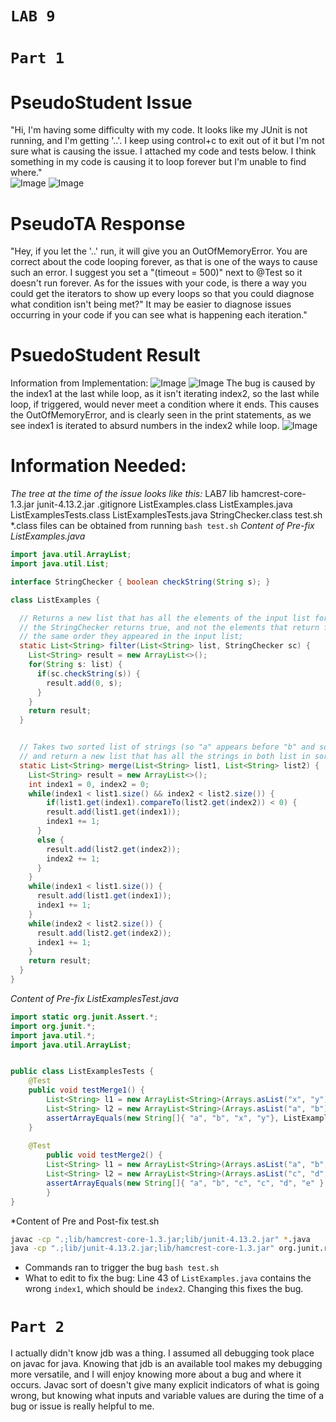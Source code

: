 
# **`LAB 9`**
# **`Part 1`**
# **PseudoStudent Issue**
"Hi, I'm having some difficulty with my code. It looks like my JUnit is not running, and I'm getting '..'. I keep using control+c to exit out of it but I'm not sure what is causing the issue. I attached my code and tests below. I think something in my code is causing it to loop forever but I'm unable to find where."  
![Image](/images/Lab9FailedCode.png) 
![Image](/images/Lab9FailedTester.png) 
# **PseudoTA Response**
"Hey, if you let the '..' run, it will give you an OutOfMemoryError. You are correct about the code looping forever, as that is one of the ways to cause such an error. I suggest you set a "(timeout = 500)" next to @Test so it doesn't run forever. As for the issues with your code, is there a way you could get the iterators to show up every loops so that you could diagnose what condition isn't being met?" It may be easier to diagnose issues occurring in your code if you can see what is happening each iteration."
# **PsuedoStudent Result**
Information from Implementation:
![Image](/images/Lab9FixingCode.png) 
![Image](/images/Lab9FixedTester.png) 
The bug is caused by the index1 at the last while loop, as it isn't iterating index2, so the last while loop, if triggered, would never meet a condition where it ends. This causes the OutOfMemoryError, and is clearly seen in the print statements, as we see index1 is iterated to absurd numbers in the index2 while loop.
![Image](/images/Lab9Solution.png) 
# **Information Needed:**
*The tree at the time of the issue looks like this:*
LAB7
  lib
    hamcrest-core-1.3.jar
    junit-4.13.2.jar
  .gitignore
  ListExamples.class
  ListExamples.java
  ListExamplesTests.class
  ListExamplesTests.java
  StringChecker.class
  test.sh
*.class files can be obtained from running `bash test.sh`
*Content of Pre-fix ListExamples.java*
```java
import java.util.ArrayList;
import java.util.List;

interface StringChecker { boolean checkString(String s); }

class ListExamples {

  // Returns a new list that has all the elements of the input list for which
  // the StringChecker returns true, and not the elements that return false, in
  // the same order they appeared in the input list;
  static List<String> filter(List<String> list, StringChecker sc) {
    List<String> result = new ArrayList<>();
    for(String s: list) {
      if(sc.checkString(s)) {
        result.add(0, s);
      }
    }
    return result;
  }


  // Takes two sorted list of strings (so "a" appears before "b" and so on),
  // and return a new list that has all the strings in both list in sorted order.
  static List<String> merge(List<String> list1, List<String> list2) {
    List<String> result = new ArrayList<>();
    int index1 = 0, index2 = 0;
    while(index1 < list1.size() && index2 < list2.size()) {
	    if(list1.get(index1).compareTo(list2.get(index2)) < 0) {
        result.add(list1.get(index1));
        index1 += 1;
      }
      else {
        result.add(list2.get(index2));
        index2 += 1;
      }
    }
    while(index1 < list1.size()) {
      result.add(list1.get(index1));
      index1 += 1;
    }
    while(index2 < list2.size()) {
      result.add(list2.get(index2));
      index1 += 1;
    }
    return result;
  }
}
```
*Content of Pre-fix ListExamplesTest.java*
```java
import static org.junit.Assert.*;
import org.junit.*;
import java.util.*;
import java.util.ArrayList;


public class ListExamplesTests {
	@Test
	public void testMerge1() {
    	List<String> l1 = new ArrayList<String>(Arrays.asList("x", "y"));
		List<String> l2 = new ArrayList<String>(Arrays.asList("a", "b"));
		assertArrayEquals(new String[]{ "a", "b", "x", "y"}, ListExamples.merge(l1, l2).toArray());
	}
	
	@Test
        public void testMerge2() {
		List<String> l1 = new ArrayList<String>(Arrays.asList("a", "b", "c"));
		List<String> l2 = new ArrayList<String>(Arrays.asList("c", "d", "e"));
		assertArrayEquals(new String[]{ "a", "b", "c", "c", "d", "e" }, ListExamples.merge(l1, l2).toArray());
        }
}
```
*Content of Pre and Post-fix test.sh
```sh
javac -cp ".;lib/hamcrest-core-1.3.jar;lib/junit-4.13.2.jar" *.java
java -cp ".;lib/junit-4.13.2.jar;lib/hamcrest-core-1.3.jar" org.junit.runner.JUnitCore ListExamplesTests
```
* Commands ran to trigger the bug
`bash test.sh`
* What to edit to fix the bug:
Line 43 of `ListExamples.java` contains the wrong `index1`, which should be `index2`. Changing this fixes the bug.


# **`Part 2`**
I actually didn't know jdb was a thing. I assumed all debugging took place on javac for java. Knowing that jdb is an available tool makes my debugging more versatile, and I will enjoy knowing more about a bug and where it occurs. Javac sort of doesn't give many explicit indicators of what is going wrong, but knowing what inputs and variable values are during the time of a bug or issue is really helpful to me.
